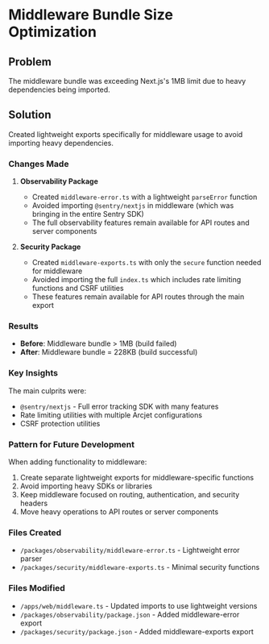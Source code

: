 # Middleware Bundle Size Optimization

## Problem
The middleware bundle was exceeding Next.js's 1MB limit due to heavy dependencies being imported.

## Solution
Created lightweight exports specifically for middleware usage to avoid importing heavy dependencies.

### Changes Made

1. **Observability Package**
   - Created `middleware-error.ts` with a lightweight `parseError` function
   - Avoided importing `@sentry/nextjs` in middleware (which was bringing in the entire Sentry SDK)
   - The full observability features remain available for API routes and server components

2. **Security Package**
   - Created `middleware-exports.ts` with only the `secure` function needed for middleware
   - Avoided importing the full `index.ts` which includes rate limiting functions and CSRF utilities
   - These features remain available for API routes through the main export

### Results
- **Before**: Middleware bundle > 1MB (build failed)
- **After**: Middleware bundle = 228KB (build successful)

### Key Insights
The main culprits were:
- `@sentry/nextjs` - Full error tracking SDK with many features
- Rate limiting utilities with multiple Arcjet configurations
- CSRF protection utilities

### Pattern for Future Development
When adding functionality to middleware:
1. Create separate lightweight exports for middleware-specific functions
2. Avoid importing heavy SDKs or libraries
3. Keep middleware focused on routing, authentication, and security headers
4. Move heavy operations to API routes or server components

### Files Created
- `/packages/observability/middleware-error.ts` - Lightweight error parser
- `/packages/security/middleware-exports.ts` - Minimal security functions

### Files Modified
- `/apps/web/middleware.ts` - Updated imports to use lightweight versions
- `/packages/observability/package.json` - Added middleware-error export
- `/packages/security/package.json` - Added middleware-exports export